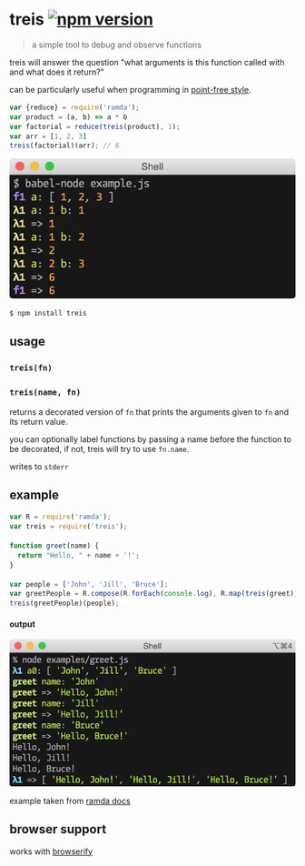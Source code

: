 # treis [![npm version](https://badge.fury.io/js/treis.svg)](https://www.npmjs.com/package/treis)

> a simple tool to debug and observe functions

treis will answer the question "what arguments is this function called with and what does it return?"

can be particularly useful when programming in [point-free style](http://en.wikipedia.org/wiki/Tacit_programming).

```js
var {reduce} = require('ramda');
var product = (a, b) => a * b
var factorial = reduce(treis(product), 1);
var arr = [1, 2, 3]
treis(factorial)(arr); // 6
```

![](https://raw.githubusercontent.com/raine/treis/media/factorial.png)

```sh
$ npm install treis
```

## usage

### `treis(fn)`
### `treis(name, fn)`

returns a decorated version of `fn` that prints the arguments given to `fn`
and its return value.

you can optionally label functions by passing a name before the function
to be decorated, if not, treis will try to use `fn.name`.

writes to `stderr`

## example

```js
var R = require('ramda');
var treis = require('treis');

function greet(name) {
  return "Hello, " + name + '!';
}

var people = ['John', 'Jill', 'Bruce'];
var greetPeople = R.compose(R.forEach(console.log), R.map(treis(greet)));
treis(greetPeople)(people);
```

#### output

![](https://raw.githubusercontent.com/raine/treis/media/greet.png)

example taken from [ramda docs](http://ramdajs.com/docs)

## browser support

works with [browserify](http://browserify.org/)
